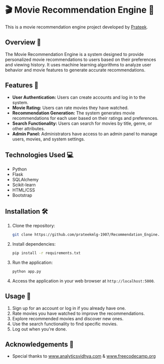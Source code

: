 
# 🎬 Movie Recommendation Engine 🍿

This is a movie recommendation engine project developed by [Prateek](https://github.com/prateekmlg-1907).


## Overview 🌟

The Movie Recommendation Engine is a system designed to provide personalized movie recommendations to users based on their preferences and viewing history. It uses machine learning algorithms to analyze user behavior and movie features to generate accurate recommendations.

## Features 🚀

- **User Authentication:** Users can create accounts and log in to the system.
- **Movie Rating:** Users can rate movies they have watched.
- **Recommendation Generation:** The system generates movie recommendations for each user based on their ratings and preferences.
- **Search Functionality:** Users can search for movies by title, genre, or other attributes.
- **Admin Panel:** Administrators have access to an admin panel to manage users, movies, and system settings.

## Technologies Used 💻

- Python
- Flask
- SQLAlchemy
- Scikit-learn
- HTML/CSS
- Bootstrap

## Installation 🛠️

1. Clone the repository:

   ```bash
   git clone https://github.com/prateekmlg-1907/Recommendation_Engine.git
   ```

2. Install dependencies:

   ```bash
   pip install -r requirements.txt
   ```

3. Run the application:

   ```bash
   python app.py
   ```

4. Access the application in your web browser at `http://localhost:5000`.

## Usage 📝

1. Sign up for an account or log in if you already have one.
2. Rate movies you have watched to improve the recommendations.
3. Explore recommended movies and discover new ones.
4. Use the search functionality to find specific movies.
5. Log out when you're done.


## Acknowledgements 🙏

- Special thanks to www.analyticsvidhya.com & www.freecodecamp.org
